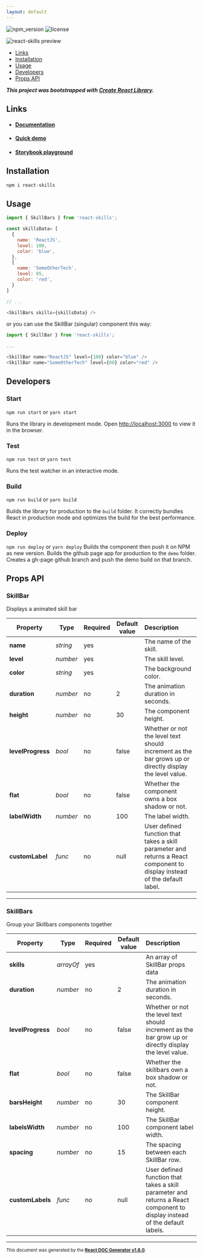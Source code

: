 ```yaml
---
layout: default
---
```



![npm_version](https://img.shields.io/npm/v/react-skills)
![license](https://img.shields.io/npm/l/react-skills)



![react-skills preview](https://repository-images.githubusercontent.com/260488185/fa955200-8c9f-11ea-91d8-d8307c6c288c)

- [Links](#links)
- [Installation](#install)
- [Usage](#usage)
- [Developers](#dev)
- [Props API](#propsapi)

***This project was bootstrapped with [Create React Library](https://github.com/dimimikadze/create-react-library).***

<a name="links"></a>
## Links

- #### [Documentation](https://kevincastejon.github.io/react-skills/documentation)
- #### [Quick demo](https://kevincastejon.github.io/react-skills/)
- #### [Storybook playground](https://kevincastejon.github.io/react-skills/storybook)

<a name="install"></a>
## Installation
```bash
npm i react-skills
```
<a name="usage"></a>
## Usage
```js
import { SkillBars } from 'react-skills';

const skillsData= [
  {
    name: 'ReactJS',
    level: 100,
    color: 'blue',
  },
  {
    name: 'SomeOtherTech',
    level: 85,
    color: 'red',
  }
]

// ...

<SkillBars skills={skillsData} />
```

or you can use the SkillBar (singular) component this way:
```js
import { SkillBar } from 'react-skills';

...

<SkillBar name="ReactJS" level={100} color="blue" />
<SkillBar name="SomeOtherTech" level={80} color="red" />
```

<a name="dev"></a>
## Developers

### Start
`npm run start` or `yarn start`

Runs the library in development mode. Open [http://localhost:3000](http://localhost:3000) to view it in the browser.

### Test
`npm run test` or `yarn test`

Runs the test watcher in an interactive mode.

### Build
`npm run build` or `yarn build`

Builds the library for production to the `build` folder.
It correctly bundles React in production mode and optimizes the build for the best performance.

### Deploy
`npm run deploy` or `yarn deploy`
Builds the component then push it on NPM as new version.
Builds the github page app for production to the `demo` folder.
Creates a gh-page github branch and push the demo build on that branch.

<a name="propsapi"></a>
## Props API


### SkillBar

Displays a animated skill bar   




| Property | Type | Required | Default value | Description |
|-----|-----|-----|-----|:-----|
|**name**|*string*|yes||The name of the skill.|
|**level**|*number*|yes||The skill level.|
|**color**|*string*|yes||The background color.|
|**duration**|*number*|no|2|The animation duration in seconds.|
|**height**|*number*|no|30|The component height.|
|**levelProgress**|*bool*|no|false|Whether or not the level text should increment as the bar grows up or directly display the level value.|
|**flat**|*bool*|no|false|Whether the component owns a box shadow or not.|
|**labelWidth**|*number*|no|100|The label width.|
|**customLabel**|*func*|no|null|User defined function that takes a skill parameter and returns a React component to display instead of the default label.|

-----

### SkillBars

Group your Skillbars components together   




| Property | Type | Required | Default value | Description |
|-----|-----|-----|-----|:-----|
|**skills**|*arrayOf*|yes||An array of SkillBar props data|
|**duration**|*number*|no|2|The animation duration in seconds.|
|**levelProgress**|*bool*|no|false|Whether or not the level text should increment as the bar grow up or directly display the level value.|
|**flat**|*bool*|no|false|Whether the skillbars own a box shadow or not.|
|**barsHeight**|*number*|no|30|The SkillBar component height.|
|**labelsWidth**|*number*|no|100|The SkillBar component label width.|
|**spacing**|*number*|no|15|The spacing between each SkillBar row.|
|**customLabels**|*func*|no|null|User defined function that takes a skill parameter and returns a React component to display instead of the default labels.|

-----

<sub>This document was generated by the <a href="https://github.com/kevincastejon/react-doc-generator" target="_blank">**React DOC Generator v1.8.0**</a>.</sub>
